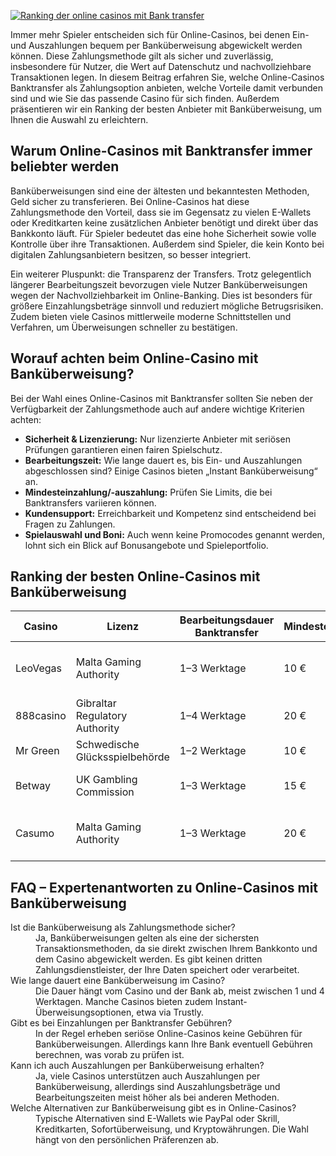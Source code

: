 [![Ranking der online casinos mit Bank transfer](https://123-caf.pages.dev/gitsignup.png)](https://vrmoo.ru/Bt82HjjY)

<p>Immer mehr Spieler entscheiden sich für Online-Casinos, bei denen Ein- und Auszahlungen bequem per Banküberweisung abgewickelt werden können. Diese Zahlungsmethode gilt als sicher und zuverlässig, insbesondere für Nutzer, die Wert auf Datenschutz und nachvollziehbare Transaktionen legen. In diesem Beitrag erfahren Sie, welche Online-Casinos Banktransfer als Zahlungsoption anbieten, welche Vorteile damit verbunden sind und wie Sie das passende Casino für sich finden. Außerdem präsentieren wir ein Ranking der besten Anbieter mit Banküberweisung, um Ihnen die Auswahl zu erleichtern.</p>  <h2>Warum Online-Casinos mit Banktransfer immer beliebter werden</h2> <p>Banküberweisungen sind eine der ältesten und bekanntesten Methoden, Geld sicher zu transferieren. Bei Online-Casinos hat diese Zahlungsmethode den Vorteil, dass sie im Gegensatz zu vielen E-Wallets oder Kreditkarten keine zusätzlichen Anbieter benötigt und direkt über das Bankkonto läuft. Für Spieler bedeutet das eine hohe Sicherheit sowie volle Kontrolle über ihre Transaktionen. Außerdem sind Spieler, die kein Konto bei digitalen Zahlungsanbietern besitzen, so besser integriert.</p>  <p>Ein weiterer Pluspunkt: die Transparenz der Transfers. Trotz gelegentlich längerer Bearbeitungszeit bevorzugen viele Nutzer Banküberweisungen wegen der Nachvollziehbarkeit im Online-Banking. Dies ist besonders für größere Einzahlungsbeträge sinnvoll und reduziert mögliche Betrugsrisiken. Zudem bieten viele Casinos mittlerweile moderne Schnittstellen und Verfahren, um Überweisungen schneller zu bestätigen.</p>  <h2>Worauf achten beim Online-Casino mit Banküberweisung?</h2> <p>Bei der Wahl eines Online-Casinos mit Banktransfer sollten Sie neben der Verfügbarkeit der Zahlungsmethode auch auf andere wichtige Kriterien achten:</p> <ul>   <li><strong>Sicherheit & Lizenzierung:</strong> Nur lizenzierte Anbieter mit seriösen Prüfungen garantieren einen fairen Spielschutz.</li>   <li><strong>Bearbeitungszeit:</strong> Wie lange dauert es, bis Ein- und Auszahlungen abgeschlossen sind? Einige Casinos bieten „Instant Banküberweisung“ an.</li>   <li><strong>Mindesteinzahlung/-auszahlung:</strong> Prüfen Sie Limits, die bei Banktransfers variieren können.</li>   <li><strong>Kundensupport:</strong> Erreichbarkeit und Kompetenz sind entscheidend bei Fragen zu Zahlungen.</li>   <li><strong>Spielauswahl und Boni:</strong> Auch wenn keine Promocodes genannt werden, lohnt sich ein Blick auf Bonusangebote und Spieleportfolio.</li> </ul>  <h2>Ranking der besten Online-Casinos mit Banküberweisung</h2> <table>   <thead>     <tr>       <th>Casino</th>       <th>Lizenz</th>       <th>Bearbeitungsdauer Banktransfer</th>       <th>Mindesteinzahlung</th>       <th>Besonderheiten</th>     </tr>   </thead>   <tbody>     <tr>       <td>LeoVegas</td>       <td>Malta Gaming Authority</td>       <td>1–3 Werktage</td>       <td>10 €</td>       <td>Großes mobiles Angebot, schnelle Auszahlung</td>     </tr>     <tr>       <td>888casino</td>       <td>Gibraltar Regulatory Authority</td>       <td>1–4 Werktage</td>       <td>20 €</td>       <td>Bekannte Marke, vielfältige Spiele</td>     </tr>     <tr>       <td>Mr Green</td>       <td>Schwedische Glücksspielbehörde</td>       <td>1–2 Werktage</td>       <td>10 €</td>       <td>Hervorragender Kundensupport</td>     </tr>     <tr>       <td>Betway</td>       <td>UK Gambling Commission</td>       <td>1–3 Werktage</td>       <td>15 €</td>       <td>Breites Sport- und Casinoangebot</td>     </tr>     <tr>       <td>Casumo</td>       <td>Malta Gaming Authority</td>       <td>1–3 Werktage</td>       <td>20 €</td>       <td>Innovatives Design, einfache Bedienung</td>     </tr>   </tbody> </table>  <h2>FAQ – Expertenantworten zu Online-Casinos mit Banküberweisung</h2> <dl>   <dt>Ist die Banküberweisung als Zahlungsmethode sicher?</dt>   <dd>Ja, Banküberweisungen gelten als eine der sichersten Transaktionsmethoden, da sie direkt zwischen Ihrem Bankkonto und dem Casino abgewickelt werden. Es gibt keinen dritten Zahlungsdienstleister, der Ihre Daten speichert oder verarbeitet.</dd>   <dt>Wie lange dauert eine Banküberweisung im Casino?</dt>   <dd>Die Dauer hängt vom Casino und der Bank ab, meist zwischen 1 und 4 Werktagen. Manche Casinos bieten zudem Instant-Überweisungsoptionen, etwa via Trustly.</dd>   <dt>Gibt es bei Einzahlungen per Banktransfer Gebühren?</dt>   <dd>In der Regel erheben seriöse Online-Casinos keine Gebühren für Banküberweisungen. Allerdings kann Ihre Bank eventuell Gebühren berechnen, was vorab zu prüfen ist.</dd>   <dt>Kann ich auch Auszahlungen per Banküberweisung erhalten?</dt>   <dd>Ja, viele Casinos unterstützen auch Auszahlungen per Banküberweisung, allerdings sind Auszahlungsbeträge und Bearbeitungszeiten meist höher als bei anderen Methoden.</dd>   <dt>Welche Alternativen zur Banküberweisung gibt es in Online-Casinos?</dt>   <dd>Typische Alternativen sind E-Wallets wie PayPal oder Skrill, Kreditkarten, Sofortüberweisung, und Kryptowährungen. Die Wahl hängt von den persönlichen Präferenzen ab.</dd> </dl>